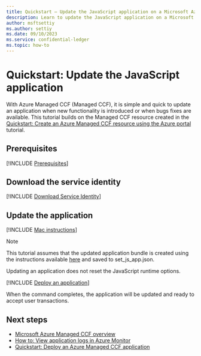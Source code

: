 ```yaml
---
title: Quickstart – Update the JavaScript application on a Microsoft Azure Managed CCF resource
description: Learn to update the JavaScript application on a Microsoft Azure Managed CCF resource
author: msftsettiy
ms.author: settiy
ms.date: 09/10/2023
ms.service: confidential-ledger
ms.topic: how-to
---
```


# Quickstart: Update the JavaScript application

With Azure Managed CCF (Managed CCF), it is simple and quick to update an application when new functionality is introduced or when bugs fixes are available. This tutorial builds on the Managed CCF resource created in the [Quickstart: Create an Azure Managed CCF resource using the Azure portal](quickstart-portal.md) tutorial.

## Prerequisites

[!INCLUDE [Prerequisites](./includes/proposal-prerequisites.md)]

## Download the service identity

[!INCLUDE [Download Service Identity](./includes/service-identity.md)]

## Update the application

[!INCLUDE [Mac instructions](./includes/macos-instructions.md)]

> [!NOTE]
> This tutorial assumes that the updated application bundle is created using the instructions available [here](https://microsoft.github.io/CCF/main/build_apps/js_app_bundle.html) and saved to set_js_app.json.
> 
> Updating an application does not reset the JavaScript runtime options.

[!INCLUDE [Deploy an application](./includes/deploy-update-application.md)]

When the command completes, the application will be updated and ready to accept user transactions.

## Next steps

- [Microsoft Azure Managed CCF overview](overview.md)
- [How to: View application logs in Azure Monitor](how-to-enable-azure-monitor.md)
- [Quickstart: Deploy an Azure Managed CCF application](quickstart-deploy-application.md)
